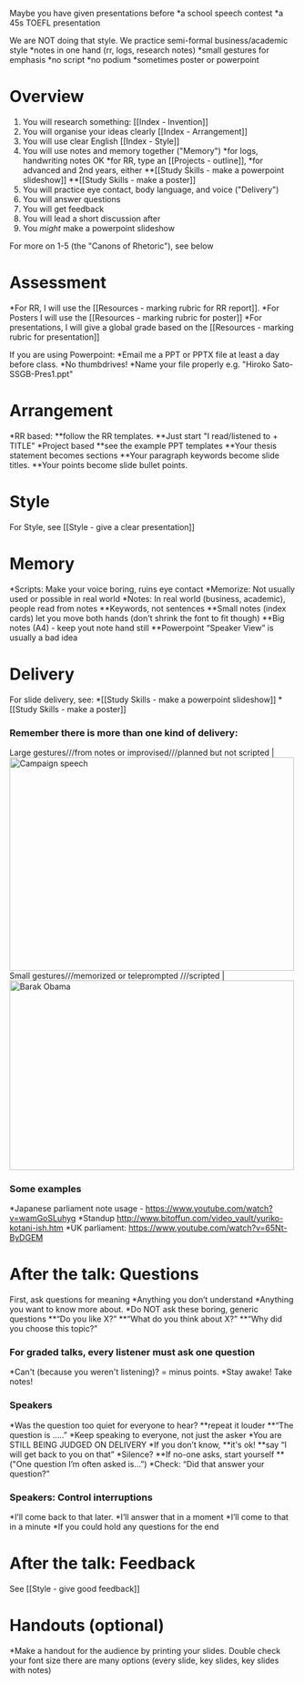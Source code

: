 Maybe you have given presentations before
*a school speech contest
*a 45s TOEFL presentation

We are NOT doing that style. We practice semi-formal business/academic style
*notes in one hand (rr, logs, research notes)
*small gestures for emphasis 
*no script
*no podium
*sometimes poster or powerpoint


# Overview 
1) You will research something: [[Index - Invention]]
2) You will organise your ideas clearly [[Index - Arrangement]]
3) You will use clear English [[Index - Style]]
4) You will use notes and memory together ("Memory")
*for logs, handwriting notes OK
*for RR, type an [[Projects - outline]], 
*for advanced and 2nd years, either
**[[Study Skills - make a powerpoint slideshow]]
**[[Study Skills - make a poster]]
5) You will practice eye contact, body language, and voice ("Delivery")
6) You will answer questions
7) You will get feedback
8) You will lead a short discussion after 
9) You _might_ make a powerpoint slideshow

For more on 1-5 (the "Canons of Rhetoric"), see below

# Assessment


*For RR, I will use the [[Resources - marking rubric for RR report]]. 
*For Posters I will use the [[Resources - marking rubric for poster]]
*For presentations, I will give a global grade based on the [[Resources - marking rubric for presentation]]

If you are using Powerpoint:
*Email me a PPT or PPTX file at least a day before class. 
*No thumbdrives! 
*Name your file properly e.g. "Hiroko Sato-SSGB-Pres1.ppt"


# Arrangement
*RR based: 
**follow the RR templates. 
**Just start "I read/listened to + TITLE"
*Project based
**see the example PPT templates
**Your thesis statement becomes sections
**Your paragraph keywords become slide titles. 
**Your points become slide bullet points. 

# Style
For Style, see [[Style - give a clear presentation]]


# Memory
*Scripts: Make your voice boring, ruins eye contact
*Memorize: Not usually used or possible in real world 
*Notes: In real world (business, academic), people read from notes
**Keywords, not sentences
**Small notes (index cards) let you move both hands (don't shrink the font to fit though)
**Big notes (A4) - keep yout note hand still
**Powerpoint “Speaker View” is usually a bad idea


# Delivery
For slide delivery, see: 
*[[Study Skills - make a powerpoint slideshow]]
*[[Study Skills - make a poster]]

### Remember there is more than one kind of delivery: 
Large gestures///from notes or improvised///planned but not scripted | <a data-flickr-embed="true"  href="https://www.flickr.com/photos/mikeanderson720/1410207134/in/photolist-39BFs7-ozXy6A-bkdaZv-4qkJPK-EqPHc-9S7ifH-6p9iNi-9S7eMH-5renzC-4hHqas-4qMaUN-4NiALp-5S1mk5-5zyZ8a-5RVZSH-kAVnzV-qVtMQF-5xBJUH-rb1wm1-iUWzkh-e2ikFi-5yvYd2-qMyGs6-qv9Gun-8MJnJJ-mNJMMp-5vfQh4-5zVdke-8MJp2A-8MFkFP-qDifD3-dnBuWB-8nTYbT-8MFcJB-qeB7XJ-drkPN2-9moxrU-ohtzFT-e26W7e-dSP1TE-qgTudu-dRFCZz-p92EmS-npijQK-o1WwgW-nyeumt-mw7eFQ-5zAdp3-8MFibe-dqmYdu" title="Campaign speech"><img src="https://c7.staticflickr.com/2/1006/1410207134_ccc8ca74d0.jpg" width="500" height="375" alt="Campaign speech"></a>
Small gestures///memorized or teleprompted
///scripted | <a data-flickr-embed="true"  href="https://www.flickr.com/photos/qodio/6861188422/in/photolist-bsioh7-5j42vC-dQjVzw-5VFQY5-bbWonH-dX7xxY-6KkHqH-6WxybL-oTCMZ1-bFdg7M-5UAevE-8MJp2A-4qor2C-5hbtfU-6u1gPU-5h4ALr-6Kmfrr-dpZQSk-dm8DLW-4z9a4g-6KqhiW-4mbAwM-5zyuuK-8MFcJB-5TbH65-5UvG1q-5TXAuG-d7Dj5j-4qLaj2-6PJnhL-5h6Zom-dq132T-dq13NN-5U63NS-bDwS9K-5zxxr4-5TWLRY-5TEVqg-5heU2A-mH1qXd-dq18F6-dro2jF-dqmYdu-5hSWBQ-4FYf5H-dm8Euf-5hdqZU-5zwNTa-6Kqeas-dzoJmc" title="Barak Obama"><img src="https://c7.staticflickr.com/8/7179/6861188422_2930b0d6f4.jpg" width="500" height="333" alt="Barak Obama"></a>

### Some examples
*Japanese parliament note usage - https://www.youtube.com/watch?v=wamGoSLuhyg
*Standup http://www.bitoffun.com/video_vault/yuriko-kotani-ish.htm
*UK parliament: https://www.youtube.com/watch?v=65Nt-ByDGEM



# After the talk: Questions 
First, ask questions for meaning
*Anything you don’t understand
*Anything you want to know more about.
*Do NOT ask these boring, generic questions
**“Do you like X?”
**“What do you think about X?”
**“Why did you choose this topic?”

### For graded talks, every listener must ask one question
*Can't (because you weren't listening)? = minus points.
*Stay awake! Take notes!

### Speakers
*Was the question too quiet for everyone to hear?
**repeat it louder
**“The question is …..”
*Keep speaking to everyone, not just the asker
*You are STILL BEING JUDGED ON DELIVERY
*If you don’t know, 
**it's ok!
**say “I will get back to you on that”
*Silence? 
**If no-one asks, start yourself 
**("One question I’m often asked is…”)
*Check: “Did that answer your question?”

### Speakers: Control interruptions
*I’ll come back to that later.
*I’ll answer that in a moment
*I’ll come to that in a minute
*If you could hold any questions for the end


# After the talk: Feedback 
See [[Style - give good feedback]]

# Handouts (optional)
*Make a handout for the audience by printing your slides. 
Double check your font size
there are many options (every slide, key slides, key slides with notes)






